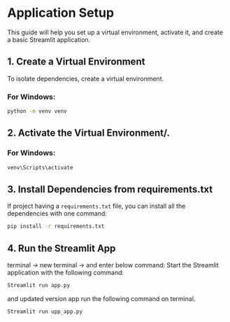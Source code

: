 # Application Setup

This guide will help you set up a virtual environment, activate it, and create a basic Streamlit application.

## 1. Create a Virtual Environment

To isolate dependencies, create a virtual environment.

### For Windows:
```bash
python -m venv venv
```

## 2. Activate the Virtual Environment/.

### For Windows:
```bash
venv\Scripts\activate
```
## 3. Install Dependencies from requirements.txt

If project having a `requirements.txt` file, you can install all the dependencies with one command:

```bash
pip install -r requirements.txt
```

## 4. Run the Streamlit App

terminal -> new terminal -> and enter below command:
Start the Streamlit application with the following command:

```bash
Streamlit run app.py
```
and updated version app run the following command on terminal.

```bash
Streamlit run upp_app.py
```
